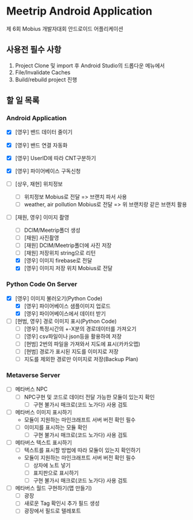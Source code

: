 # Meetrip Android Application
 
제 6회 Mobius 개발자대회 안드로이드 어플리케이션
## 사용전 필수 사항
1. Project Clone 및 import 후 Android Studio의 드롭다운 메뉴에서  
1. File/Invalidate Caches   
1. Build/rebuild project 진행


## 할 일 목록

### Android Application

- [x]  [영우] 밴드 데이터 줄이기
- [x]  [영우] 밴드 연결 자동화
- [x]  [영우] UserID에 따라 CNT구분하기
- [x]  [영우] 파이어베이스 구독신청

- [ ]  [상우, 재현] 위치정보
    - [ ]  위치정보 Mobius로 전달 => 브랜치 파서 사용
    - [ ]  weather, air pollution Mobius로 전달 => 위 브랜치랑 같은 브랜치 활용

- [ ]  [재원, 영우] 이미지 촬영
    - [ ]  DCIM/Meetrip폴더 생성
    - [ ]  [재원] 사진촬영
    - [ ]  [재원] DCIM/Meetrip폴더에 사진 저장
    - [ ]  [재원] 저장위치 string으로 리턴
    - [x]  [영우] 이미지 firebase로 전달
    - [x]  [영우] 이미지 저장 위치 Mobius로 전달

### Python Code On Server

- [x]  [영우] 이미지 불러오기(Python Code)
    - [x]  [영우] 파이어베이스 샘플이미지 업로드
    - [x]  [영우] 파이어베이스에서 데이터 받기

- [ ]  [현범, 영우] 경로 이미지 표시(Python Code)
    - [ ]  [영우] 특정시간의 +-X분의 경로데이터를 가져오기
    - [ ]  [영우] csv파일이나 json등을 활용하여 저장
    - [ ]  [현범] 2번의 파일을 가져와서 지도에 표시(카카오맵)
    - [ ]  [현범] 경로가 표시된 지도를 이미지로 저장
    - [ ]  지도를 제외한 경로만 이미지로 저장(Backup Plan)

### Metaverse Server

- [ ]  메타버스 NPC
    - [ ]  NPC구현 및 코드로 데이터 전달 가능한 모듈이 있는지 확인
        - [ ]  구현 불가시 매크로(코드 노가다) 사용 검토

- [ ]  메타버스 이미지 표시하기
    - 모듈이 지원하는 마인크래프트 서버 버전 확인 필수
    - [ ]  이미지를 표시하는 모듈 확인
        - [ ]  구현 불가시 매크로(코드 노가다) 사용 검토
    
- [ ]  메타버스 텍스트 표시하기
    - [ ]  텍스트를 표시할 방법에 따라 모듈이 있는지 확인하기
    - 모듈이 지원하는 마인크래프트 서버 버전 확인 필수
        - [ ]  상자에 노트 넣기
        - [ ]  표지판으로 표시하기
        - [ ]  구현 불가시 매크로(코드 노가다) 사용 검토
        
- [ ]  메타버스 월드 구현하기(맵 만들기)
    - [ ]  광장
    - [ ]  새로운 Tag 확인시 추가 필드 생성
    - [ ]  광장에서 필드로 텔레포트
